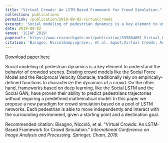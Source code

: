 ```yaml
---
title: "Virtual Crowds: An LSTM-Based Framework for Crowd Simulation."
collection: publications
permalink: /publication/2019-09-02-virtualcrowds
excerpt: 'Social modeling of pedestrian dynamics is a key element to understand the behavior of crowded scenes. Existing crowd models like the Social Force Model and the Reciprocal Velocity Obstacle, traditionally rely on empirically-defined functions to characterize the dynamics of a crowd. On the other hand, frameworks based on deep learning, like the Social LSTM and the Social GAN, have proven their ability to predict pedestrians trajectories without requiring a predefined mathematical model. In this paper we propose a new paradigm for crowd simulation based on a pool of LSTM networks. Each pedestrian is able to move independently and interact with the surrounding environment, given a starting point and a destination goal.'
date: 2019-09-02
venue: 'ICIAP 2019'
paperurl: 'https://www.researchgate.net/publication/335604661_Virtual_Crowds_An_LSTM-Based_Framework_for_Crowd_Simulation'
citation: 'Bisagno, Niccol&amp;ograve;, et al. &quot;Virtual Crowds: An LSTM-Based Framework for Crowd Simulation.&quot; <i>International Conference on Image Analysis and Processing. Springer, Cham, 2019.</i>'
---
```


<a href='https://www.researchgate.net/publication/335604661_Virtual_Crowds_An_LSTM-Based_Framework_for_Crowd_Simulation'>Download paper here</a>

Social modeling of pedestrian dynamics is a key element to understand the behavior of crowded scenes. Existing crowd models like the Social Force Model and the Reciprocal Velocity Obstacle, traditionally rely on empirically-defined functions to characterize the dynamics of a crowd. On the other hand, frameworks based on deep learning, like the Social LSTM and the Social GAN, have proven their ability to predict pedestrians trajectories without requiring a predefined mathematical model. In this paper we propose a new paradigm for crowd simulation based on a pool of LSTM networks. Each pedestrian is able to move independently and interact with the surrounding environment, given a starting point and a destination goal.

Recommended citation: Bisagno, Niccol&ograve;, et al. "Virtual Crowds: An LSTM-Based Framework for Crowd Simulation." <i>International Conference on Image Analysis and Processing. Springer, Cham, 2019.</i>